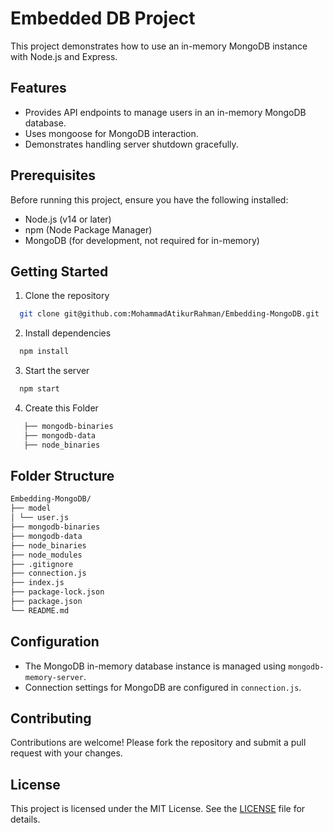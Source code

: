 # Embedded DB Project

This project demonstrates how to use an in-memory MongoDB instance with Node.js and Express.

## Features

- Provides API endpoints to manage users in an in-memory MongoDB database.
- Uses mongoose for MongoDB interaction.
- Demonstrates handling server shutdown gracefully.

## Prerequisites

Before running this project, ensure you have the following installed:

- Node.js (v14 or later)
- npm (Node Package Manager)
- MongoDB (for development, not required for in-memory)

## Getting Started

1. Clone the repository

```sh
  git clone git@github.com:MohammadAtikurRahman/Embedding-MongoDB.git
```

2. Install dependencies

```sh
  npm install
```

3. Start the server
```sh
  npm start
```
4. Create this Folder
```sh
   ├── mongodb-binaries
   ├── mongodb-data
   ├── node_binaries
```
## Folder Structure
```sh
Embedding-MongoDB/
├── model
│ └── user.js
├── mongodb-binaries
├── mongodb-data
├── node_binaries
├── node_modules
├── .gitignore
├── connection.js
├── index.js
├── package-lock.json
├── package.json
└── README.md
```
## Configuration

- The MongoDB in-memory database instance is managed using `mongodb-memory-server`.
- Connection settings for MongoDB are configured in `connection.js`.



## Contributing

Contributions are welcome! Please fork the repository and submit a pull request with your changes.

## License

This project is licensed under the MIT License. See the [LICENSE](./LICENSE) file for details.
